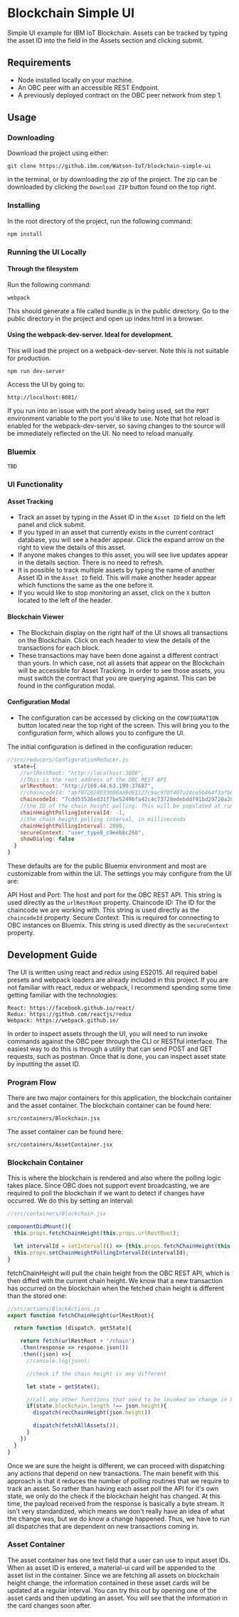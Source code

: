 Blockchain Simple UI
=========================
Simple UI example for IBM IoT Blockchain. Assets can be tracked by typing the asset ID into the field in the Assets section and clicking submit.

Requirements
-----------------
* Node installed locally on your machine.
* An OBC peer with an accessible REST Endpoint.
* A previously deployed contract on the OBC peer network from step 1.

Usage
-----------------
### Downloading
Download the project using either:
```
git clone https://github.ibm.com/Watson-IoT/blockchain-simple-ui
```
in the terminal, or by downloading the zip of the project. The zip can be downloaded by clicking the `Download ZIP` button found on the top right.

### Installing
In the root directory of the project, run the following command:
```
npm install
```

### Running the UI Locally
#### Through the filesystem
Run the following command:
```
webpack
```
This should generate a file called bundle.js in the public directory. Go to the public directory in the project and open up index.html in a browser.

#### Using the webpack-dev-server. Ideal for development.
This will load the project on a webpack-dev-server. Note this is not suitable for production.
```
npm run dev-server
```

Access the UI by going to:
```
http://localhost:8081/
```

If you run into an issue with the port already being used, set the `PORT` environment variable to the port you'd like to use. Note that hot reload is enabled for the webpack-dev-server, so saving changes to the source will be immediately reflected on the UI. No need to reload manually.

### Bluemix
```
TBD
```

### UI Functionality

#### Asset Tracking
- Track an asset by typing in the Asset ID in the `Asset ID` field on the left panel and click submit.
- If you typed in an asset that currently exists in the current contract database, you will see a header appear. Click the expand arrow on the right to view the details of this asset.
- If anyone makes changes to this asset, you will see live updates appear in the details section. There is no need to refresh.
- It is possible to track multiple assets by typing the name of another Asset ID in the `Asset ID` field. This will make another header appear which functions the same as the one before it.
- If you would like to stop monitoring an asset, click on the `X` button located to the left of the header.

#### Blockchain Viewer
- The Blockchain display on the right half of the UI shows all transactions on the Blockchain. Click on each header to view the details of the transactions for each block.
- These transactions may have been done against a different contract than yours. In which case, not all assets that appear on the Blockchain will be accessible for Asset Tracking. In order to see those assets, you must switch the contract that you are querying against. This can be found in the configuration modal.

#### Configuration Modal
- The configuration can be accessed by clicking on the `CONFIGURATION` button located near the top right of the screen. This will bring you to the configuration form, which allows you to configure the UI.

The initial configuration is defined in the configuration reducer:
```javascript
//src/reducers/ConfigurationReducer.js
  state={
    //urlRestRoot: "http://localhost:3000",
    //This is the root address of the OBC REST API
    urlRestRoot: "http://169.44.63.199:37687",
    //chaincodeId: "abf072028033b86aa9d61127c9ac9f0f407a24ce5b464f3afb6e8474169df95e1c1e40d31051553430eca22d10fe8b7083a518c77b80c94d679dba4c6858a90b",
    chaincodeId: "7cdd53526ed31f7be5249bfa42c4c73728edebddf91bd29720a289105dafbf1fd8c94306ba128800fc1c2bfbee618ce85717d35f88bb7b481ca3d3ada70d78fd",
    //the ID of the chain height polling. This will be populated at runtime.
    chainHeightPollingIntervalId: -1,
    //the chain height polling interval, in milliseconds
    chainHeightPollingInterval: 2000,
    secureContext: "user_type0_c9eeb8c268",
    showDialog: false
  }
}
```
These defaults are for the public Bluemix environment and most are customizable from within the UI. The settings you may configure from the UI are:

API Host and Port: The host and port for the OBC REST API. This string is used directly as the `urlRestRoot` property.
Chaincode ID: The ID for the chaincode we are working with. This string is used directly as the `chaincodeId` property.
Secure Context: This is required for connecting to OBC instances on Bluemix. This string is used directly as the `secureContext` property.

Development Guide
-------------------
The UI is written using react and redux using ES2015. All required babel presets and webpack loaders are already included in this project. If you are not familiar with react, redux or webpack, I recommend spending some time getting familiar with the technologies:
```
React: https://facebook.github.io/react/
Redux: https://github.com/reactjs/redux
Webpack: https://webpack.github.io/
```

In order to inspect assets through the UI, you will need to run invoke commands against the OBC peer through the CLI or RESTful interface. The easiest way to do this is through a utility that can send POST and GET requests, such as postman. Once that is done, you can inspect asset state by inputting the asset ID.

### Program Flow
There are two major containers for this application, the blockchain container and the asset container. The blockchain container can be found here:
```
src/containers/Blockchain.jsx
```
The asset container can be found here:
```
src/containers/AssetContainer.jsx
```

### Blockchain Container
This is where the blockchain is rendered and also where the polling logic takes place. Since OBC does not support event broadcasting, we are required to poll  the blockchain if we want to detect if changes have occurred. We do this by setting an interval:
```javascript
//src/containers/Blockchain.jsx

componentDidMount(){
  this.props.fetchChainHeight(this.props.urlRestRoot);

  let intervalId = setInterval(() => {this.props.fetchChainHeight(this.props.urlRestRoot)}, 2000);
  this.props.setChainHeightPollingIntervalId(intervalId);
}
```

fetchChainHeight will pull the chain height from the OBC REST API, which is then diffed with the current chain height. We know that a new transaction has occurred on the blockchain when the fetched chain height is different than the stored one:

```javascript
//src/actions/BlockActions.js
export function fetchChainHeight(urlRestRoot){

  return function (dispatch, getState){

    return fetch(urlRestRoot + '/chain')
    .then(response => response.json())
    .then((json) =>{
      //console.log(json);

      //check if the chain height is any different

      let state = getState();

      //call any other functions that need to be invoked on change in blockchain height
      if(state.blockchain.length !== json.height){
        dispatch(recChainHeight(json.height))

        dispatch(fetchAllAssets());
      }
    })
  }
}
```

Once we are sure the height is different, we can proceed with dispatching any actions that depend on new transactions. The main benefit with this approach is that it reduces the number of polling routines that we require to track an asset. So rather than having each asset poll the API for it's own state, we only do the check if the blockchain height has changed. At this time, the payload received from the response is basically a byte stream. It isn't very standardized, which means we don't really have an idea of what the change was, but we do know a change happened. Thus, we have to run all dispatches that are dependent on new transactions coming in.

### Asset Container
The asset container has one text field that a user can use to input asset IDs. When as asset ID is entered, a material-ui card will be appended to the asset list in the container. Since we are fetching all assets on blockchain height change, the information contained in these asset cards will be updated at a regular interval. You can try this out by opening one of the asset cards and then updating an asset. You will see that the information in the card changes soon after.
